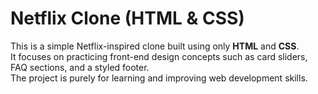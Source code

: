 # Netflix Clone (HTML & CSS)

This is a simple Netflix-inspired clone built using only **HTML** and **CSS**.  
It focuses on practicing front-end design concepts such as card sliders, FAQ sections, and a styled footer.  
The project is purely for learning and improving web development skills.
